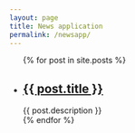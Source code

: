 ```yaml
---
layout: page
title: News application
permalink: /newsapp/
---
```

<style>
.post-list h2 { margin-bottom: none; }
</style>

<ul class="post-list">
  {% for post in site.posts %}
    <li>
      <!--<span class="post-meta">{{ post.date | date: "%b %-d, %Y" }}</span>-->
      <h2>
        <a class="post-link" href="{{ post.url | prepend: site.baseurl }}">{{ post.title }}</a>
      </h2>
      <span class="post-meta">{{ post.description }}</span>
    </li>
  {% endfor %}
</ul>
<!--
<p class="rss-subscribe">subscribe <a href="{{ "/feed.xml" | prepend: site.baseurl }}">via RSS</a></p>
-->
